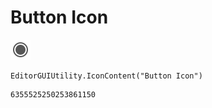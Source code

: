 # Button Icon
![](/img/Button%20Icon.png)

``` CSharp
EditorGUIUtility.IconContent("Button Icon")
```
```
6355525250253861150
```
